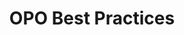 ---
layout: page
title: OPO Best Practices
permalink: /OPO-Best-Practices/
nav: true
weight: 1
toc: true
subpages: drop-off

---